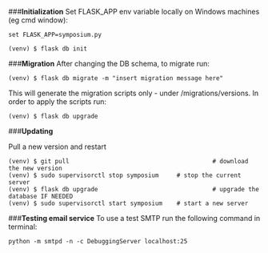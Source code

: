 ###**Initialization**
Set FLASK_APP env variable locally on Windows machines (eg cmd window):

    set FLASK_APP=symposium.py
    
    (venv) $ flask db init
    
###**Migration**
After changing the DB schema, to migrate run:

    (venv) $ flask db migrate -m "insert migration message here"

This will generate the migration scripts only - under /migrations/versions. In order to apply the scripts run:

    (venv) $ flask db upgrade

###**Updating**

Pull a new version and restart

    (venv) $ git pull                                        # download the new version
    (venv) $ sudo supervisorctl stop symposium     # stop the current server
    (venv) $ flask db upgrade                                # upgrade the database IF NEEDED
    (venv) $ sudo supervisorctl start symposium    # start a new server


###**Testing email service**
To use a test SMTP run the following command in terminal:

    python -m smtpd -n -c DebuggingServer localhost:25
